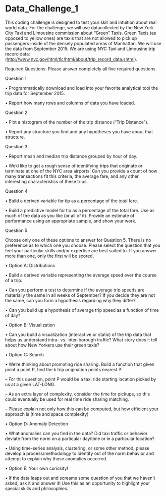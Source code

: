 # Data_Challenge_1

This coding challenge is designed to test your skill and intuition about real world data. For the challenge, we will use datacollected by the New York City Taxi and Limousine commission about “Green” Taxis. Green Taxis (as opposed to yellow ones) are taxis that are not allowed to pick up passengers inside of the densely populated areas of Manhattan. We will use the data from September 2015. We are using NYC Taxi and Limousine trip record data: (http://www.nyc.gov/html/tlc/html/about/trip_record_data.shtml).

Required Questions: Please answer completely all five required questions.

Question 1

•            Programmatically download and load into your favorite analytical tool the trip data for September 2015.


•            Report how many rows and columns of data you have loaded.

Question 2

•            Plot a histogram of the number of the trip distance (“Trip Distance”).

•            Report any structure you find and any hypotheses you have about that structure.

Question 3

•            Report mean and median trip distance grouped by hour of day.

•            We’d like to get a rough sense of identifying trips that originate or terminate at one of the NYC area airports. Can you provide a count of how many transactions fit this criteria, the average fare, and any other interesting characteristics of these trips.

Question 4

•            Build a derived variable for tip as a percentage of the total fare.

•            Build a predictive model for tip as a percentage of the total fare. Use as much of the data as you like (or all of it). Provide an estimate of performance using an appropriate sample, and show your work.

Question 5

Choose only one of these options to answer for Question 5. There is no preference as to which one you choose. Please select the question that you feel your particular skills and/or expertise are best suited to. If you answer more than one, only the first will be scored.

•            Option A: Distributions

•            Build a derived variable representing the average speed over the course of a trip.

•            Can you perform a test to determine if the average trip speeds are materially the same in all weeks of September? If you decide they are not the same, can you form a hypothesis regarding why they differ?

•             Can you build up a hypothesis of average trip speed as a function of time of day?

•            Option B: Visualization

•             Can you build a visualization (interactive or static) of the trip data that helps us understand intra- vs. inter-borough traffic? What story does it tell about how New Yorkers use their green taxis?

•            Option C: Search

•            We’re thinking about promoting ride sharing. Build a function that given point a point P, find the k trip origination points nearest P.

–            For this question, point P would be a taxi ride starting location picked by us at a given LAT-LONG.

–            As an extra layer of complexity, consider the time for pickups, so this could eventually be used for real time ride sharing matching.

–            Please explain not only how this can be computed, but how efficient your approach is (time and space complexity)

•            Option D: Anomaly Detection

•            What anomalies can you find in the data? Did taxi traffic or behavior deviate from the norm on a particular day/time or in a particular location?

•             Using time-series analysis, clustering, or some other method, please develop a process/methodology to identify out of the norm behavior and attempt to explain why those anomalies occurred.

•            Option E: Your own curiosity!

•             If the data leaps out and screams some question of you that we haven’t asked, ask it and answer it! Use this as an opportunity to highlight your special skills and philosophies.

